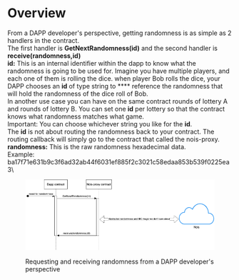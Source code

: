 # Overview



From a DAPP developer's perspective, getting randomness is as simple as 2 handlers in the contract.\
The first handler is **GetNextRandomness(**id**)** and the second handler is **receive(**randomness,id**)**\
**id:** This is an internal identifier within the dapp to know what the randomness is going to be used for. Imagine you have multiple players, and each one of them is rolling the dice. when player Bob rolls the dice, your DAPP chooses an **id** of type string to **** reference the randomness that will hold the randomness of the dice roll of Bob.\
In another use case you can have on the same contract rounds of lottery A and rounds of lottery B. You can set one **id** per lottery so that the contract knows what randomness matches what game.\
Important: You can choose whichever string you like for the **id**.\
The **id** is not about routing the randomness back to your contract. The routing callback will simply go to the contract that called the nois-proxy.\
**randomness:** This is the raw randomness hexadecimal data. \
Example: ba17f71e631b9c3f6ad32ab44f6031ef885f2c3021c58edaa853b539f0225ea3\


<figure><img src="../.gitbook/assets/randomness for developers.drawio.png" alt=""><figcaption><p>Requesting and receiving randomness from a DAPP developer's perspective</p></figcaption></figure>
